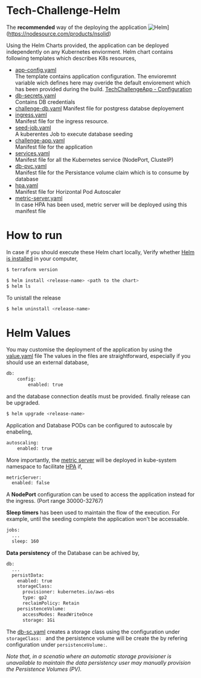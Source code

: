 # Tech-Challenge-Helm
The **recommended** way of the deploying the application
![Helm](https://encrypted-tbn0.gstatic.com/images?q=tbn%3AANd9GcQyA_iUoPksLXi6PmNkCHm_frDELgYbIVHmb0VADyoYRPl1NhP2QmBE_Hjv1CgCPm2AV6ztTxfa6Byi7mGHNOAPlBAkhoxwU4iUmz5TReI&usqp=CAU&ec=45722099)](https://nodesource.com/products/nsolid)

Using the Helm Charts provided, the application can be deployed independently on any Kubernetes enviorment. 
Helm chart contains following templates which describes K8s resources,
- [app-config.yaml](https://github.com/krishanthisera/TechChallengeApp/blob/master/k8s-helm/tech-challenge/templates/app-config.yaml)
<br> The template contains application configuration. The envioremnt variable wich defines here may overide the default enviorement which has been provided during the build.  [TechChallengeApp - Configuration](https://github.com/krishanthisera/TechChallengeApp/blob/master/doc/config.md)
- [db-secrets.yaml](https://github.com/krishanthisera/TechChallengeApp/blob/master/k8s-helm/tech-challenge/templates/db-secrets.yaml)
<br> Contains DB credentials
- [challenge-db.yaml](https://github.com/krishanthisera/TechChallengeApp/blob/master/k8s-helm/tech-challenge/templates/challenge-db.yaml)
Manifest file for postgress databse deployement
- [ingress.yaml](https://github.com/krishanthisera/TechChallengeApp/blob/master/k8s-helm/tech-challenge/templates/ingress.yaml)
<br> Manifest file for the ingress resource.
- [seed-job.yaml](https://github.com/krishanthisera/TechChallengeApp/blob/master/k8s-helm/tech-challenge/templates/seed-job.yaml)
<br> A kuberentes Job to execute database seeding
- [challenge-app.yaml](https://github.com/krishanthisera/TechChallengeApp/blob/master/k8s-helm/tech-challenge/templates/challenge-app.yaml)
<br> Manifest file for the application
- [services.yaml](https://github.com/krishanthisera/TechChallengeApp/blob/master/k8s-helm/tech-challenge/templates/services.yaml)
<br> Manifest file for all the Kubernetes service (NodePort, ClusteIP)
- [db-pvc.yaml](https://github.com/krishanthisera/TechChallengeApp/blob/master/k8s-helm/tech-challenge/templates/db-pvc.yaml) 
<br> Manifest file for the Persistance volume claim which is to consume by database
- [hpa.yaml](https://github.com/krishanthisera/TechChallengeApp/blob/master/k8s-helm/tech-challenge/templates/hpa.yaml)
<br> Manifest file for Horizontal Pod Autoscaler
- [metric-server.yaml](https://github.com/krishanthisera/TechChallengeApp/blob/master/k8s-helm/tech-challenge/templates/metric-server.yaml)
<br> In case HPA has been used, metric server will be deployed using this manifest file

# How to run

In case if you should execute these Helm chart locally,
Verify whether [Helm is installed](https://helm.sh/docs/intro/install/) in your computer,
```sh
$ terraform version
```
```sh
$ helm install <release-name> <path to the chart>
$ helm ls
```
To unistall the release
```sh
$ helm uninstall <release-name>
```
# Helm Values
You may customise the deployment of the application by using the [value.yaml](https://github.com/krishanthisera/TechChallengeApp/blob/master/k8s-helm/tech-challenge/values.yaml) file 
The values in the files are straightforward, especially if you should use an external database, 
```sh
db:
    config:
        enabled: true
```
and the database connection deatils must be provided.
finally release can be upgraded.

```sh
$ helm upgrade <release-name>
```
Application and Database PODs can be configured to autoscale by enabeling,
```sh
autoscaling:
    enabled: true
```
More importantly, the [metric server](https://github.com/kubernetes-sigs/metrics-server) will be deployed in kube-system namespace to facilitate [HPA](https://kubernetes.io/docs/tasks/run-application/horizontal-pod-autoscale/) if,
```sh
metricServer:
  enabled: false
```
A **NodePort** configuration can be used to access the application instead for the ingress. (Port range 30000-32767)

**Sleep timers** has been used to maintain the flow of the execution. For example, until the seeding complete the application won't be accessable.
```sh
jobs:
  ...
  sleep: 160
 ```
**Data persistency** of the Database can be achived by,
```sh
db:
  ...
  persistData:
    enabled: true
    storageClass:
      provisioner: kubernetes.io/aws-ebs
      type: gp2
      reclaimPolicy: Retain
    persistenceVolume:
      accessModes: ReadWriteOnce
      storage: 1Gi
```
The [db-sc.yaml](https://github.com/krishanthisera/TechChallengeApp/blob/master/k8s-helm/tech-challenge/templates/db-sc.yaml) creates a storage class using the configuration under `storageClass: ` and the persistence volume will be create the by refering configuration under `persistenceVolume:`.

_Note that, in a scenatio where an automatic storage provisioner is unavailable to maintain the data persistency user may manually provision the Persistence Volumes (PV)._
